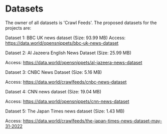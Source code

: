 # Datasets 

The owner of all datasets is 'Crawl Feeds'. The proposed datasets for the projects are:


Dataset 1: BBC UK news dataset (Size: 93.99 MB)
Access: https://data.world/opensnippets/bbc-uk-news-dataset 

Dataset 2: Al Jazeera English News Dataset (Size: 25.99 MB)

Access: https://data.world/opensnippets/al-jazeera-news-dataset 

Dataset 3: CNBC News Dataset (Size: 5.16 MB)

Access: https://data.world/crawlfeeds/cnbc-news-dataset 


Dataset 4: CNN news dataset (Size: 19.04 MB)

Access: https://data.world/opensnippets/cnn-news-dataset 


Dataset 5: The Japan Times news dataset (Size: 1.43 MB)

Access: https://data.world/crawlfeeds/the-japan-times-news-dataset-may-31-2022 


